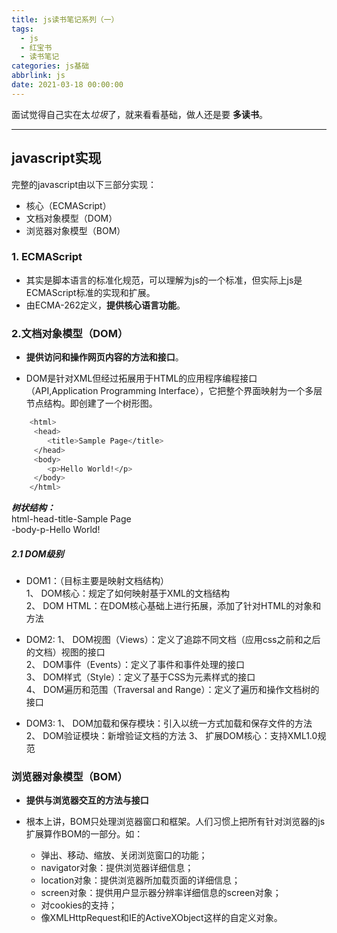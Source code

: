 ```yaml
---
title: js读书笔记系列（一）
tags:
  - js
  - 红宝书
  - 读书笔记
categories: js基础
abbrlink: js
date: 2021-03-18 00:00:00
---
```




面试觉得自己实在太*垃圾*了，就来看看基础，做人还是要 **多读书**。
*****
## javascript实现

完整的javascript由以下三部分实现：
- 核心（ECMAScript）
- 文档对象模型（DOM）
- 浏览器对象模型（BOM）

### 1. ECMAScript
- 其实是脚本语言的标准化规范，可以理解为js的一个标准，但实际上js是ECMAScript标准的实现和扩展。
- 由ECMA-262定义，**提供核心语言功能**。

### 2.文档对象模型（DOM）
- **提供访问和操作网页内容的方法和接口**。  

- DOM是针对XML但经过拓展用于HTML的应用程序编程接口（API,Application Programming Interface），它把整个界面映射为一个多层节点结构。即创建了一个树形图。  
``` bash
	<html>  
	 <head>
	 	<title>Sample Page</title>
	 </head>
	 <body>
	 	<p>Hello World!</p>
	 </body>
	</html>
```
***树状结构：***   
html-head-title-Sample Page  
	-body-p-Hello World!
##### 2.1 DOM级别
- DOM1：（目标主要是映射文档结构）  
 1、 DOM核心：规定了如何映射基于XML的文档结构  
    2、 DOM HTML：在DOM核心基础上进行拓展，添加了针对HTML的对象和方法  
   
- DOM2:
1、 DOM视图（Views）：定义了追踪不同文档（应用css之前和之后的文档）视图的接口  
2、 DOM事件（Events）：定义了事件和事件处理的接口  
3、 DOM样式（Style）：定义了基于CSS为元素样式的接口  
4、 DOM遍历和范围（Traversal and Range）：定义了遍历和操作文档树的接口
- DOM3:
1、 DOM加载和保存模块：引入以统一方式加载和保存文件的方法  
2、 DOM验证模块：新增验证文档的方法
3、 扩展DOM核心：支持XML1.0规范

### 浏览器对象模型（BOM）
- **提供与浏览器交互的方法与接口**  

- 根本上讲，BOM只处理浏览器窗口和框架。人们习惯上把所有针对浏览器的js扩展算作BOM的一部分。如：  
	- 弹出、移动、缩放、关闭浏览窗口的功能；
	- navigator对象：提供浏览器详细信息；
	- location对象：提供浏览器所加载页面的详细信息；
	- screen对象：提供用户显示器分辨率详细信息的screen对象；
	- 对cookies的支持；
	- 像XMLHttpRequest和IE的ActiveXObject这样的自定义对象。​